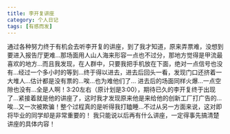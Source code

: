 ```yaml
---
title: 李开复讲座
category: 个人日记
tags: [有感而发]
---
```


通过各种努力终于有机会去听李开复的讲座，到了我才知道，原来弄票难，没想到要进入报告厅更难…那场面用人山人海来形容一点也不过分，那地方觉得是甲流最喜欢的地方…而且我发现，在人群中，只要我把手机放在下面，绝对一点信号也没有…经过一个多小时的等到…终于得以进去，进去后回头一看，发现门口还挤着一大堆人…估计都是没有票的…唉…也为难他们了… 进去后的场面同样火爆…一点空隙也没有…全是人啊！3:20左右（原计划是3:00），期待已久的李开复终于出现了…紧接着就是他的讲座了，这时我才发现原来他是来给他的创新工厂打广告的…唉…又一次被欺骗！整个过程真的是听得我打瞌睡…不过从另一方面来说，这对即将毕业的同学却是非常重要的！ 我只能说以后再有什么讲座，一定得事先搞清楚讲座的具体内容！
